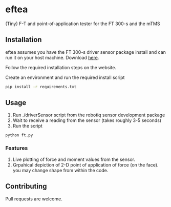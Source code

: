 # eftea

(Tiny) F-T and point-of-application tester for the FT 300-s and the mTMS 

## Installation 
eftea assumes you have the FT 300-s driver sensor package install and can run it on your host machine. Download [here](https://assets.robotiq.com/website-assets/support_documents/document/robotiq_ft_sensor_dev_v1.0.1_20210317.zip?_ga=2.176475628.874552999.1690361216-1202197697.16886464880). 

Follow the required installation steps on the website. 

Create an environment and run the required install script 

```bash
pip install -r requirements.txt
```

## Usage
1. Run ./driverSensor script from the robotiq sensor development package
2. Wait to receive a reading from the sensor (takes roughly 3-5 seconds)
3. Run the script 

```cli
python ft.py 
```

### Features
1. Live plotting of force and moment values from the sensor.
2. Grpahical depiction of 2-D point of application of force (on the face). you may change shape from within the code.  

## Contributing

Pull requests are welcome.


